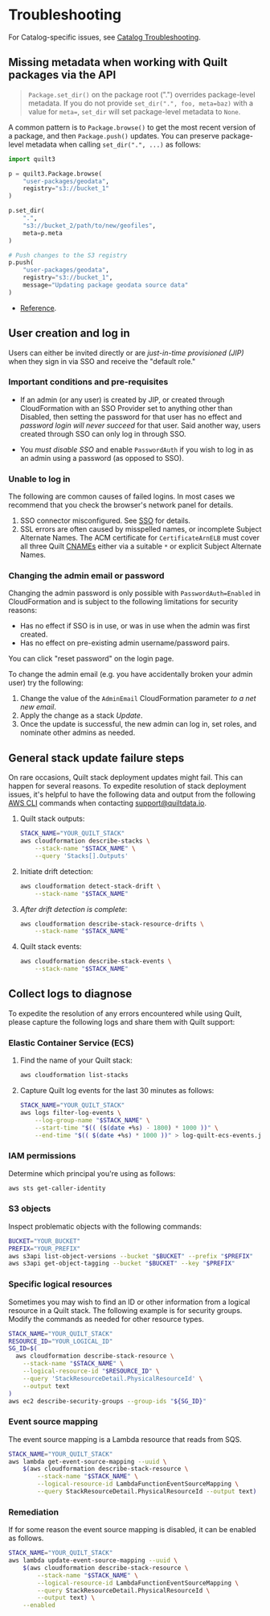 # Troubleshooting

For Catalog-specific issues, see [Catalog Troubleshooting](Catalog/Troubleshooting.md).

## Missing metadata when working with Quilt packages via the API

> `Package.set_dir()` on the package root (".") overrides package-level
> metadata. If you do not provide `set_dir(".", foo, meta=baz)` with a value for
> `meta=`, `set_dir` will set package-level metadata to `None`.

A common pattern is to `Package.browse()` to get the most recent
version of a package, and then `Package.push()` updates.
You can preserve package-level metadata when calling `set_dir(".", ...)`
as follows:

<!--pytest.mark.skip-->
```python
import quilt3

p = quilt3.Package.browse(
    "user-packages/geodata", 
    registry="s3://bucket_1"
)

p.set_dir(
    ".",
    "s3://bucket_2/path/to/new/geofiles",
    meta=p.meta
)

# Push changes to the S3 registry
p.push(
    "user-packages/geodata",
    registry="s3://bucket_1",
    message="Updating package geodata source data"
)
```

- [Reference](https://docs.quilt.bio/api-reference/package#package.set_dir).

## User creation and log in

Users can either be invited directly or are _just-in-time provisioned (JIP)_
when they sign in via SSO and receive the "default role."

### Important conditions and pre-requisites

- If an admin (or any user) is created by JIP, or created through CloudFormation
with an SSO Provider set to anything other than Disabled, then setting the
password for that user has no effect and _password login will never succeed_ for
that user. Said another way, users created through SSO can only log in through
SSO.

- You _must disable SSO_ and enable `PasswordAuth` if you wish to log in as an
admin using a password (as opposed to SSO).

### Unable to log in

The following are common causes of failed logins. In most cases we recommend
that you check the browser's network panel
for details.

1. SSO connector misconfigured. See [SSO](technical-reference.md#cnames) for
   details.
1. SSL errors are often caused by misspelled names, or incomplete Subject
Alternate Names. The ACM certificate for `CertificateArnELB` must cover all
three Quilt [CNAMEs](technical-reference.md#cnames) either via a suitable `*` or
explicit Subject Alternate Names.

### Changing the admin email or password

Changing the admin password is only possible with `PasswordAuth=Enabled` in
CloudFormation and is subject to the following limitations for security reasons:

- Has no effect if SSO is in use, or was in use when the admin was first
  created.
- Has no effect on pre-existing admin username/password pairs.

You can click "reset password" on the login page.

To change the admin email (e.g. you have accidentally broken your admin user)
try the following:

1. Change the value of the `AdminEmail` CloudFormation parameter _to a net new
   email_.
1. Apply the change as a stack _Update_.
1. Once the update is successful, the new admin can log in, set roles, and
nominate other admins as needed.

## General stack update failure steps

On rare occasions, Quilt stack deployment updates might fail. This can happen
for several reasons. To expedite resolution of stack deployment issues, it's
helpful to have the following data and output from the following [AWS
CLI](https://aws.amazon.com/cli/) commands when contacting
<support@quiltdata.io>.

1. Quilt stack outputs:
    <!--pytest.mark.skip-->
    ```sh
    STACK_NAME="YOUR_QUILT_STACK"
    aws cloudformation describe-stacks \
        --stack-name "$STACK_NAME" \
        --query 'Stacks[].Outputs'
    ```

1. Initiate drift detection:
    <!--pytest.mark.skip-->
    ```sh
    aws cloudformation detect-stack-drift \
        --stack-name "$STACK_NAME"
    ```

1. _After drift detection is complete_:
    <!--pytest.mark.skip-->
    ```sh
    aws cloudformation describe-stack-resource-drifts \
        --stack-name "$STACK_NAME"
    ```

1. Quilt stack events:
    <!--pytest.mark.skip-->
    ```sh
    aws cloudformation describe-stack-events \
        --stack-name "$STACK_NAME"
    ```

## Collect logs to diagnose

To expedite the resolution of any errors encountered while using
Quilt, please capture the following logs and share them with
Quilt support:

### Elastic Container Service (ECS)

1. Find the name of your Quilt stack:
    <!--pytest.mark.skip-->
    ```sh
    aws cloudformation list-stacks
    ```

1. Capture Quilt log events for the last 30 minutes as follows:
    <!--pytest.mark.skip-->
    ```sh
    STACK_NAME="YOUR_QUILT_STACK"
    aws logs filter-log-events \
        --log-group-name "$STACK_NAME" \
        --start-time "$(( ($(date +%s) - 1800) * 1000 ))" \
        --end-time "$(( $(date +%s) * 1000 ))" > log-quilt-ecs-events.json
    ```

### IAM permissions

Determine which principal you're using as follows:
<!--pytest.mark.skip-->
```sh
aws sts get-caller-identity
```

### S3 objects

Inspect problematic objects with the following commands:
<!--pytest.mark.skip-->
```sh
BUCKET="YOUR_BUCKET"
PREFIX="YOUR_PREFIX"
aws s3api list-object-versions --bucket "$BUCKET" --prefix "$PREFIX"
aws s3api get-object-tagging --bucket "$BUCKET" --key "$PREFIX"
```

### Specific logical resources

Sometimes you may wish to find an ID or other information from a logical
resource in a Quilt stack. The following example is for security groups. Modify
the commands as needed for other resource types.

<!--pytest.mark.skip-->
```sh
STACK_NAME="YOUR_QUILT_STACK"
RESOURCE_ID="YOUR_LOGICAL_ID"
SG_ID=$(
  aws cloudformation describe-stack-resource \
    --stack-name "$STACK_NAME" \
    --logical-resource-id "$RESOURCE_ID" \
    --query 'StackResourceDetail.PhysicalResourceId' \
    --output text
)
aws ec2 describe-security-groups --group-ids "${SG_ID}"
```

### Event source mapping

The event source mapping is a Lambda resource that reads from SQS.
<!--pytest.mark.skip-->
```sh
STACK_NAME="YOUR_QUILT_STACK"
aws lambda get-event-source-mapping --uuid \
    $(aws cloudformation describe-stack-resource \
        --stack-name "$STACK_NAME" \
        --logical-resource-id LambdaFunctionEventSourceMapping \
        --query StackResourceDetail.PhysicalResourceId --output text)
```

### Remediation

If for some reason the event source mapping is disabled, it can be enabled as
follows.
<!--pytest.mark.skip-->
```sh
STACK_NAME="YOUR_QUILT_STACK"
aws lambda update-event-source-mapping --uuid \
    $(aws cloudformation describe-stack-resource \
        --stack-name "$STACK_NAME" \
        --logical-resource-id LambdaFunctionEventSourceMapping \
        --query StackResourceDetail.PhysicalResourceId \
        --output text) \
    --enabled
```
